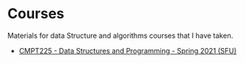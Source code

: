 # Courses

Materials for data Structure and algorithms courses that I have taken.

* [CMPT225 - Data Structures and Programming - Spring 2021 (SFU)](cmpt225/README.md)
